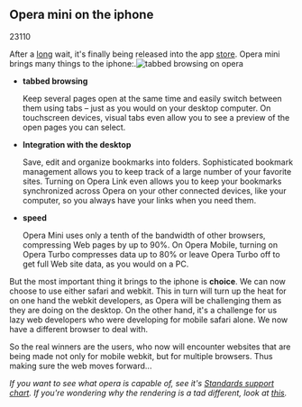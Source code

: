 <article><h2>Opera mini on the iphone</h2><time><span class="day">2</span><span class="month">3</span><span class="year">110</span></time><p>After a <a href="http://my.opera.com/community/countup/">long</a> wait, it's finally being released into the app <a href="http://www.macrumors.com/c.php?u=http%3A%2F%2Fitunes.apple.com%2Fus%2Fapp%2Fopera-mini-web-browser%2Fid363729560%3Fmt%3D8&t=1271142606">store</a>. Opera mini brings many things to the iphone:.<img src="http://wnas.nl/files/operaoniphone/02-Tabs-NYT.png" class="right outside" alt="tabbed browsing on opera" ></p><ul><li><strong>tabbed browsing</strong><p>Keep several pages open at the same time and easily switch between them using tabs – just as you would on your desktop computer. On touchscreen devices, visual tabs even allow you to see a preview of the open pages you can select.</p></li><li><strong>Integration with the desktop</strong><p>Save, edit and organize bookmarks into folders.	Sophisticated bookmark management allows you to keep track of a large number of your favorite sites. Turning on Opera Link even allows you to keep your bookmarks synchronized across Opera on your other connected devices, like your computer, so you always have your links when you need them.</p></li><li><strong>speed</strong><p>Opera Mini uses only a tenth of the bandwidth of other browsers, compressing Web pages by up to 90%. On Opera Mobile, turning on Opera Turbo compresses data up to 80% or leave Opera Turbo off to get full Web site data, as you would on a PC.</p></li></ul><p>But the most important thing it brings to the iphone is <strong>choice</strong>. We can now choose to use either safari and webkit. This in turn will turn up the heat for on one hand the webkit developers, as Opera will be challenging them as they are doing on the desktop. On the other hand, it's a challenge for us lazy web developers who were developing for mobile safari alone. We now have a different browser to deal with.</p><p>So the real winners are the users, who now will encounter websites that are being made not only for mobile webkit, but for multiple browsers. Thus making sure the web moves forward...</p><p><em>If you want to see what opera is capable of, see it's <a href="http://my.opera.com/ODIN/blog/2010/03/16/opera-standards-chart">Standards support chart</a>. If you're wondering why the rendering is a tad different, look at <a href="http://www.flickr.com/photos/redux/4516894855/">this</a>.</em></p></article>